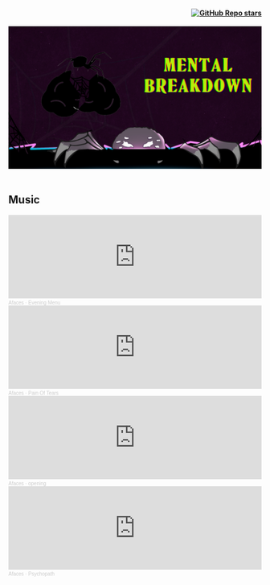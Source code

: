 <h4 align="right">
<a href="https://github.com/NottGaming/MentalBreakdown"><img alt="GitHub Repo stars" src="https://img.shields.io/github/stars/NottGaming/MentalBreakdown?style=social"></a>
</h4>
<div>
<a href="https://github.com/NottGaming/MentalBreakdown">
<img src="assets/images/Web_Banner.png" width="1080" alt="Poster">
</a>
</div>

<br/>

## Music

<iframe width="100%" height="166" scrolling="no" frameborder="no" src="https://w.soundcloud.com/player/?url=https%3A//api.soundcloud.com/tracks/1379434693&color=%2374646c&auto_play=false&hide_related=false&show_comments=true&show_user=true&show_reposts=false&show_artwork=false&show_teaser=false"></iframe><div style="font-size: 10px; color: #cccccc;line-break: anywhere;word-break: normal;overflow: hidden;white-space: nowrap;text-overflow: ellipsis; font-family: Interstate,Lucida Grande,Lucida Sans Unicode,Lucida Sans,Garuda,Verdana,Tahoma,sans-serif;font-weight: 100;"><a href="https://soundcloud.com/afaces" title="Afaces" target="_blank" style="color: #cccccc; text-decoration: none;">Afaces</a> · <a href="https://soundcloud.com/afaces/evening-menu" title="Evening Menu" target="_blank" style="color: #cccccc; text-decoration: none;">Evening Menu</a></div>

<iframe width="100%" height="166" scrolling="no" frameborder="no" src="https://w.soundcloud.com/player/?url=https%3A//api.soundcloud.com/tracks/1381857940&color=%2374646c&auto_play=false&hide_related=false&show_comments=true&show_user=true&show_reposts=false&show_artwork=false&show_teaser=false"></iframe><div style="font-size: 10px; color: #cccccc;line-break: anywhere;word-break: normal;overflow: hidden;white-space: nowrap;text-overflow: ellipsis; font-family: Interstate,Lucida Grande,Lucida Sans Unicode,Lucida Sans,Garuda,Verdana,Tahoma,sans-serif;font-weight: 100;"><a href="https://soundcloud.com/afaces" title="Afaces" target="_blank" style="color: #cccccc; text-decoration: none;">Afaces</a> · <a href="https://soundcloud.com/afaces/pain-of-tears" title="Pain Of Tears" target="_blank" style="color: #cccccc; text-decoration: none;">Pain Of Tears</a></div>

<iframe width="100%" height="166" scrolling="no" frameborder="no" src="https://w.soundcloud.com/player/?url=https%3A//api.soundcloud.com/tracks/1382222437&color=%2374646c&auto_play=false&hide_related=false&show_comments=true&show_user=true&show_reposts=false&show_artwork=false&show_teaser=false"></iframe><div style="font-size: 10px; color: #cccccc;line-break: anywhere;word-break: normal;overflow: hidden;white-space: nowrap;text-overflow: ellipsis; font-family: Interstate,Lucida Grande,Lucida Sans Unicode,Lucida Sans,Garuda,Verdana,Tahoma,sans-serif;font-weight: 100;"><a href="https://soundcloud.com/afaces" title="Afaces" target="_blank" style="color: #cccccc; text-decoration: none;">Afaces</a> · <a href="https://soundcloud.com/afaces/opening" title="opening" target="_blank" style="color: #cccccc; text-decoration: none;">opening</a></div>

<iframe width="100%" height="166" scrolling="no" frameborder="no" src="https://w.soundcloud.com/player/?url=https%3A//api.soundcloud.com/tracks/1385858197&color=%2374646c&auto_play=false&hide_related=false&show_comments=true&show_user=true&show_reposts=false&show_artwork=false&show_teaser=false"></iframe><div style="font-size: 10px; color: #cccccc;line-break: anywhere;word-break: normal;overflow: hidden;white-space: nowrap;text-overflow: ellipsis; font-family: Interstate,Lucida Grande,Lucida Sans Unicode,Lucida Sans,Garuda,Verdana,Tahoma,sans-serif;font-weight: 100;"><a href="https://soundcloud.com/afaces" title="Afaces" target="_blank" style="color: #cccccc; text-decoration: none;">Afaces</a> · <a href="https://soundcloud.com/afaces/psychopath" title="Psychopath" target="_blank" style="color: #cccccc; text-decoration: none;">Psychopath</a></div>